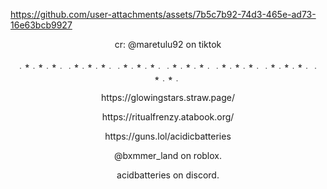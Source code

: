 

https://github.com/user-attachments/assets/7b5c7b92-74d3-465e-ad73-16e63bcb9927
<p align="center">
cr: @maretulu92 on tiktok
</p>

<p align="center">
﹒⭒﹒⭒﹒⭒﹒﹒⭒﹒⭒﹒⭒﹒﹒⭒﹒⭒﹒⭒﹒﹒⭒﹒⭒﹒⭒﹒﹒⭒﹒⭒﹒⭒﹒﹒⭒﹒⭒﹒⭒﹒﹒⭒﹒⭒﹒
</p>
<p align="center">
https://glowingstars.straw.page/
</p>
<p align="center">
https://ritualfrenzy.atabook.org/
</p>
<p align="center">
https://guns.lol/acidicbatteries
</p>

<p align="center">
@bxmmer_land on roblox.‏
</p>
<p align="center">
acidbatteries on discord.
</p>


